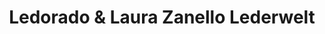 ---
title: "Ledorado & Laura Zanello Lederwelt"
url: /metzingen/ledorado-und-laura-zanello-lederwelt/
shop: Kleidung
---